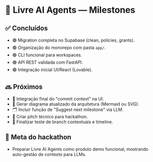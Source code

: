 # 🏁 Livre AI Agents — Milestones

## ✅ Concluídos
- 🟢 Migration completa no Supabase (clean, policies, grants).
- 🟢 Organização do monorepo com pasta `app/`.
- 🟢 CLI funcional para workspaces.
- 🟢 API REST validada com FastAPI.
- 🟢 Integração inicial UI/React (Lovable).

## 🔜 Próximos
- 🌟 Integração final do "commit context" na UI.
- 📄 Gerar diagrama atualizado da arquitetura (Mermaid ou SVG).
- 🗂️ Incluir função de "Suggest next milestone" via LLM.
- 🎤 Criar pitch técnico para hackathon.
- 🧪 Finalizar teste de branch contextuais e timeline.

## 🎯 Meta do hackathon
- Preparar Livre AI Agents como produto demo funcional, mostrando auto-gestão de contexto para LLMs.
